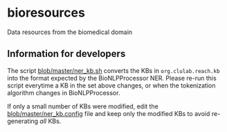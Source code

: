 # bioresources
Data resources from the biomedical domain

## Information for developers
The script [blob/master/ner_kb.sh](`ner_kb.sh`) converts the KBs in `org.clulab.reach.kb` into the format expected by the BioNLPProcessor NER. Please re-run this script everytime a KB in the set above changes, or when the tokenization algorithm changes in BioNLPProcessor. 

If only a small number of KBs were modified, edit the [blob/master/ner_kb.config](`ner_kb.config`) file and keep only the modified KBs to avoid re-generating *all* KBs.

